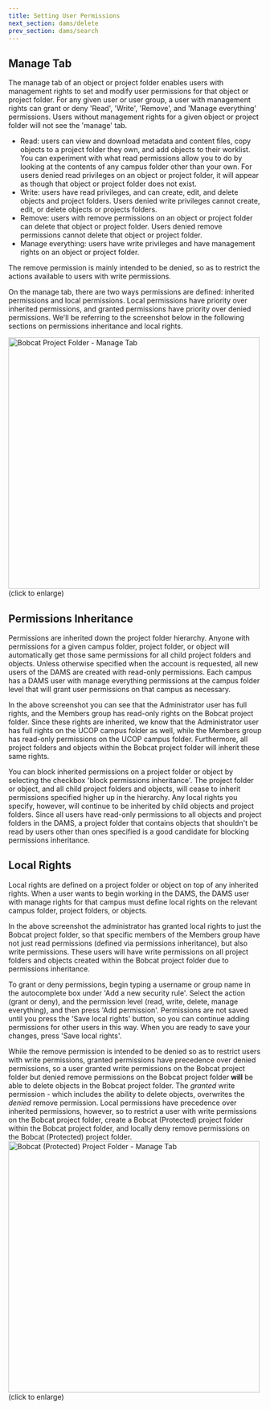 ```yaml
---
title: Setting User Permissions
next_section: dams/delete
prev_section: dams/search
---
```


## Manage Tab

The manage tab of an object or project folder enables users with management rights to set and modify user permissions for that object or project folder. For any given user or user group, a user with management rights can grant or deny 'Read', 'Write', 'Remove', and 'Manage everything' permissions. Users without management rights for a given object or project folder will not see the 'manage' tab. 

- Read: users can view and download metadata and content files, copy objects to a project folder they own, and add objects to their worklist. You can experiment with what read permissions allow you to do by looking at the contents of any campus folder other than your own. For users denied read privileges on an object or project folder, it will appear as though that object or project folder does not exist. 
- Write: users have read privileges, and can create, edit, and delete objects and project folders. Users denied write privileges cannot create, edit, or delete objects or projects folders. 
- Remove: users with remove permissions on an object or project folder can delete that object or project folder. Users denied remove permissions cannot delete that object or project folder. 
- Manage everything: users have write privileges and have management rights on an object or project folder. 

<div class="note">The remove permission is mainly intended to be denied, so as to restrict the actions available to users with write permissions.</div>

On the manage tab, there are two ways permissions are defined: inherited permissions and local permissions. Local permissions have priority over inherited permissions, and granted permissions have priority over denied permissions. We'll be referring to the screenshot below in the following sections on permissions inheritance and local rights. 

<a class="img-popup" href="{{ site.url }}{{ site.baseurl }}/images/perms1.png">
  <img src="{{ site.url }}{{ site.baseurl }}/images/perms1-cropped.png" alt="Bobcat Project Folder - Manage Tab" style="width: 500px">
</a>
<br>(click to enlarge)

## Permissions Inheritance

Permissions are inherited down the project folder hierarchy. Anyone with permissions for a given campus folder, project folder, or object will automatically get those same permissions for all child project folders and objects. Unless otherwise specified when the account is requested, all new users of the DAMS are created with read-only permissions. Each campus has a DAMS user with manage everything permissions at the campus folder level that will grant user permissions on that campus as necessary. 

In the above screenshot you can see that the Administrator user has full rights, and the Members group has read-only rights on the Bobcat project folder. Since these rights are inherited, we know that the Administrator user has full rights on the UCOP campus folder as well, while the Members group has read-only permissions on the UCOP campus folder. Furthermore, all project folders and objects within the Bobcat project folder will inherit these same rights.

<div class="note">You can block inherited permissions on a project folder or object by selecting the checkbox 'block permissions inheritance'. The project folder or object, and all child project folders and objects, will cease to inherit permissions specified higher up in the hierarchy. Any local rights you specify, however, will continue to be inherited by child objects and project folders. Since all users have read-only permissions to all objects and project folders in the DAMS, a project folder that contains objects that shouldn't be read by users other than ones specified is a good candidate for blocking permissions inheritance.</div>

## Local Rights

Local rights are defined on a project folder or object on top of any inherited rights. When a user wants to begin working in the DAMS, the DAMS user with manage rights for that campus must define local rights on the relevant campus folder, project folders, or objects. 

In the above screenshot the administrator has granted local rights to just the Bobcat project folder, so that specific members of the Members group have not just read permissions (defined via permissions inheritance), but also write permissions. These users will have write permissions on all project folders and objects created within the Bobcat project folder due to permissions inheritance. 

To grant or deny permissions, begin typing a username or group name in the autocomplete box under 'Add a new security rule'. Select the action (grant or deny), and the permission level (read, write, delete, manage everything), and then press 'Add permission'. Permissions are not saved until you press the 'Save local rights' button, so you can continue adding permissions for other users in this way. When you are ready to save your changes, press 'Save local rights'.

<div class="note">While the remove permission is intended to be denied so as to restrict users with write permissions, granted permissions have precedence over denied permissions, so a user granted write permissions on the Bobcat project folder but denied remove permissions on the Bobcat project folder <b>will</b> be able to delete objects in the Bobcat project folder. The <i>granted</i> write permission - which includes the ability to delete objects, overwrites the <i>denied</i> remove permission. Local permissions have precedence over inherited permissions, however, so to restrict a user with write permissions on the Bobcat project folder, create a Bobcat (Protected) project folder within the Bobcat project folder, and locally deny remove permissions on the Bobcat (Protected) project folder.</div>

<a class="img-popup" href="{{ site.url }}{{ site.baseurl }}/images/perms2.png">
  <img src="{{ site.url }}{{ site.baseurl }}/images/perms2.png" alt="Bobcat (Protected) Project Folder - Manage Tab" style="width: 500px">
</a>
<br>(click to enlarge)
